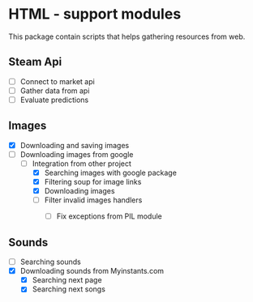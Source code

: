 # HTML - support modules
This package contain scripts that helps gathering resources from web.

## Steam Api
- [ ] Connect to market api
- [ ] Gather data from api
- [ ] Evaluate predictions

## Images
- [x] Downloading and saving images
- [ ] Downloading images from google
	- [ ] Integration from other project
		- [x] Searching images with google package
		- [x] Filtering soup for image links		
		- [x] Downloading images
		- [ ] Filter invalid images handlers
			- [ ] Fix exceptions from PIL module


## Sounds
- [ ] Searching sounds
- [x] Downloading sounds from Myinstants.com
	- [x] Searching next page
	- [x] Searching next songs
